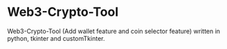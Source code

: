 # Web3-Crypto-Tool
Web3-Crypto-Tool (Add wallet feature and coin selector feature) written in python, tkinter and customTkinter.
